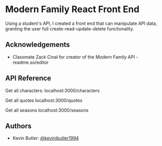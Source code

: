 
# Modern Family React Front End

Using a student's API, I created a front end that can manipulate API data, granting the user full create-read-update-delete functionality. 


## Acknowledgements

 - Classmate Zack Cinal for creator of the Modern Family API
 -readme.so/editor

## API Reference

Get all characters:
localhost:3000/characters


Get all quotes
localhost:3000/quotes

Get all seasons
localhost:3000/seasons


## Authors

- Kevin Butler: [@kevinjbutler1994](https://www.github.com/kevinjbutler1994)


